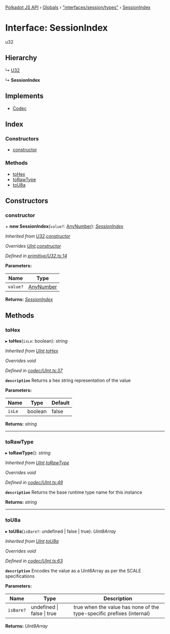 [Polkadot JS API](../README.md) › [Globals](../globals.md) › ["interfaces/session/types"](../modules/_interfaces_session_types_.md) › [SessionIndex](_interfaces_session_types_.sessionindex.md)

# Interface: SessionIndex

u32

## Hierarchy

  ↳ [U32](../classes/_primitive_u32_.u32.md)

  ↳ **SessionIndex**

## Implements

* [Codec](_types_.codec.md)

## Index

### Constructors

* [constructor](_interfaces_session_types_.sessionindex.md#constructor)

### Methods

* [toHex](_interfaces_session_types_.sessionindex.md#tohex)
* [toRawType](_interfaces_session_types_.sessionindex.md#torawtype)
* [toU8a](_interfaces_session_types_.sessionindex.md#tou8a)

## Constructors

###  constructor

\+ **new SessionIndex**(`value?`: [AnyNumber](../modules/_types_.md#anynumber)): *[SessionIndex](_interfaces_session_types_.sessionindex.md)*

*Inherited from [U32](../classes/_primitive_u32_.u32.md).[constructor](../classes/_primitive_u32_.u32.md#constructor)*

*Overrides [UInt](../classes/_codec_uint_.uint.md).[constructor](../classes/_codec_uint_.uint.md#constructor)*

*Defined in [primitive/U32.ts:14](https://github.com/polkadot-js/api/blob/6075a21efb/packages/types/src/primitive/U32.ts#L14)*

**Parameters:**

Name | Type |
------ | ------ |
`value?` | [AnyNumber](../modules/_types_.md#anynumber) |

**Returns:** *[SessionIndex](_interfaces_session_types_.sessionindex.md)*

## Methods

###  toHex

▸ **toHex**(`isLe`: boolean): *string*

*Inherited from [UInt](../classes/_codec_uint_.uint.md).[toHex](../classes/_codec_uint_.uint.md#tohex)*

*Overrides void*

*Defined in [codec/UInt.ts:37](https://github.com/polkadot-js/api/blob/6075a21efb/packages/types/src/codec/UInt.ts#L37)*

**`description`** Returns a hex string representation of the value

**Parameters:**

Name | Type | Default |
------ | ------ | ------ |
`isLe` | boolean | false |

**Returns:** *string*

___

###  toRawType

▸ **toRawType**(): *string*

*Inherited from [UInt](../classes/_codec_uint_.uint.md).[toRawType](../classes/_codec_uint_.uint.md#torawtype)*

*Overrides void*

*Defined in [codec/UInt.ts:49](https://github.com/polkadot-js/api/blob/6075a21efb/packages/types/src/codec/UInt.ts#L49)*

**`description`** Returns the base runtime type name for this instance

**Returns:** *string*

___

###  toU8a

▸ **toU8a**(`isBare?`: undefined | false | true): *Uint8Array*

*Inherited from [UInt](../classes/_codec_uint_.uint.md).[toU8a](../classes/_codec_uint_.uint.md#tou8a)*

*Overrides void*

*Defined in [codec/UInt.ts:63](https://github.com/polkadot-js/api/blob/6075a21efb/packages/types/src/codec/UInt.ts#L63)*

**`description`** Encodes the value as a Uint8Array as per the SCALE specifications

**Parameters:**

Name | Type | Description |
------ | ------ | ------ |
`isBare?` | undefined &#124; false &#124; true | true when the value has none of the type-specific prefixes (internal)  |

**Returns:** *Uint8Array*
